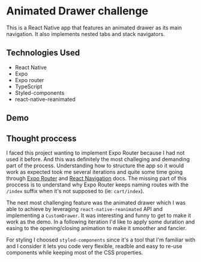 # Animated Drawer challenge

This is a React Native app that features an animated drawer as its main navigation. It also implements nested tabs and stack navigators.

## Technologies Used

- React Native
- Expo
- Expo router
- TypeScript
- Styled-components
- react-native-reanimated

## Demo

## Thought proccess

I faced this project wanting to implement Expo Router because I had not used it before. And this was definitely the most challeging and demanding part of the process. Understanding how to structure the app so it would work as expected took me several iterations and quite some time going through [Expo Router](https://docs.expo.dev/routing/introduction/) and [React Navigation](https://reactnavigation.org/docs/drawer-based-navigation/) docs. The missing part of this proccess is to understand why Expo Router keeps naming routes with the `/index` suffix when it's not supposed to (ie: `cart/index`).

The next most challenging feature was the animated drawer which I was able to achieve by leveraging `react-native-reanimated` API and implementing a `CustomDrawer`. It was interesting and funny to get to make it work as the demo. In a following iteration I'd like to apply some duration and easing to the opening/closing animation to make it smoother and fancier.

For styling I choosed `styled-components` since it's a tool that I'm familiar with and I consider it lets you code very flexible, readble and easy to re-use components while keeping most of the CSS properties.


